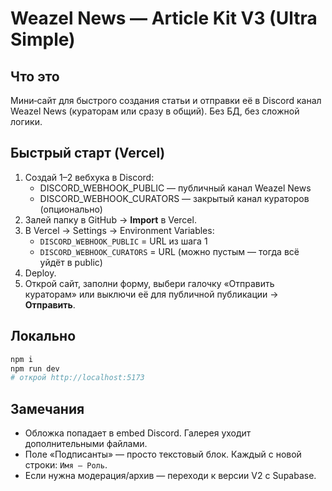 # Weazel News — Article Kit V3 (Ultra Simple)

## Что это
Мини‑сайт для быстрого создания статьи и отправки её в Discord канал Weazel News (кураторам или сразу в общий). Без БД, без сложной логики.

## Быстрый старт (Vercel)
1) Создай 1–2 вебхука в Discord:
   - DISCORD_WEBHOOK_PUBLIC — публичный канал Weazel News
   - DISCORD_WEBHOOK_CURATORS — закрытый канал кураторов (опционально)
2) Залей папку в GitHub → **Import** в Vercel.
3) В Vercel → Settings → Environment Variables:
   - `DISCORD_WEBHOOK_PUBLIC` = URL из шага 1
   - `DISCORD_WEBHOOK_CURATORS` = URL (можно пустым — тогда всё уйдёт в public)
4) Deploy.
5) Открой сайт, заполни форму, выбери галочку «Отправить кураторам» или выключи её для публичной публикации → **Отправить**.

## Локально
```bash
npm i
npm run dev
# открой http://localhost:5173
```

## Замечания
- Обложка попадает в embed Discord. Галерея уходит дополнительными файлами.
- Поле «Подписанты» — просто текстовый блок. Каждый с новой строки: `Имя — Роль`.
- Если нужна модерация/архив — переходи к версии V2 с Supabase.
